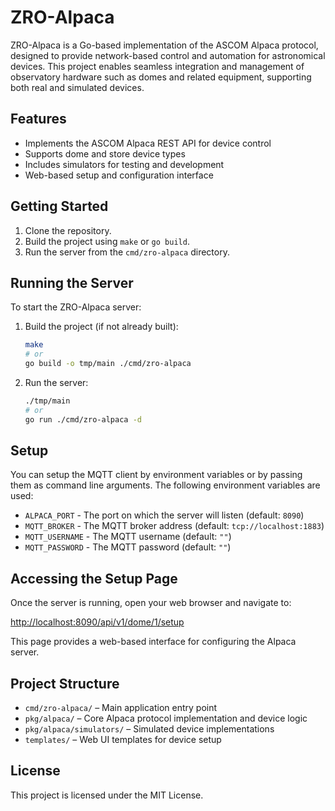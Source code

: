 # ZRO-Alpaca

ZRO-Alpaca is a Go-based implementation of the ASCOM Alpaca protocol, designed to provide network-based control and automation for astronomical devices. This project enables seamless integration and management of observatory hardware such as domes and related equipment, supporting both real and simulated devices.

## Features

- Implements the ASCOM Alpaca REST API for device control
- Supports dome and store device types
- Includes simulators for testing and development
- Web-based setup and configuration interface

## Getting Started

1. Clone the repository.
2. Build the project using `make` or `go build`.
3. Run the server from the `cmd/zro-alpaca` directory.

## Running the Server

To start the ZRO-Alpaca server:

1. Build the project (if not already built):

   ```sh
   make
   # or
   go build -o tmp/main ./cmd/zro-alpaca
   ```

2. Run the server:

   ```sh
   ./tmp/main
   # or
   go run ./cmd/zro-alpaca -d
   ```

## Setup

You can setup the MQTT client by environment variables or by passing them as command line arguments. The following environment variables are used:

- `ALPACA_PORT` - The port on which the server will listen (default: `8090`)
- `MQTT_BROKER` - The MQTT broker address (default: `tcp://localhost:1883`)
- `MQTT_USERNAME` - The MQTT username (default: `""`)
- `MQTT_PASSWORD` - The MQTT password (default: `""`)

## Accessing the Setup Page

Once the server is running, open your web browser and navigate to:

[http://localhost:8090/api/v1/dome/1/setup](http://localhost:8090/api/v1/dome/1/setup)

This page provides a web-based interface for configuring the Alpaca server.

## Project Structure

- `cmd/zro-alpaca/` – Main application entry point
- `pkg/alpaca/` – Core Alpaca protocol implementation and device logic
- `pkg/alpaca/simulators/` – Simulated device implementations
- `templates/` – Web UI templates for device setup

## License

This project is licensed under the MIT License.
